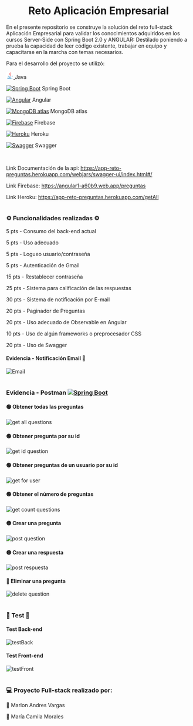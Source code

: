 <h1 align="center">Reto Aplicación Empresarial</h1>

En el presente repositorio se construye la solución del reto full-stack Aplicación Empresarial para validar los conocimientos adquiridos en los cursos Server-Side con Spring Boot 2.0 y ANGULAR: Destilado poniendo a prueba la capacidad de leer código existente, trabajar en equipo y capacitarse en la marcha con temas necesarios.

Para el desarrollo del proyecto se utilizó:

<a href="#" target="_blank" rel="noreferrer"> <img src="https://raw.githubusercontent.com/devicons/devicon/master/icons/java/java-original.svg" alt="java" width="20" height="20"/> </a> Java  

<a href="#" target="_blank" rel="noreferrer"> <img src="https://www.vectorlogo.zone/logos/springio/springio-icon.svg" alt="Spring Boot" width="20" height="20"/></a> Spring Boot

<a href="#" target="_blank" rel="noreferrer"> <img src="https://upload.wikimedia.org/wikipedia/commons/thumb/c/cf/Angular_full_color_logo.svg/1200px-Angular_full_color_logo.svg.png" alt="Angular" width="20" height="20"/></a> Angular

<a href="#" target="_blank" rel="noreferrer"> <img src="https://www.martechforum.com/wp-content/uploads/2016/10/MongoDB-logo.jpg" alt="MongoDB atlas" width="20" height="20"/></a> MongoDB atlas

<a href="#" target="_blank" rel="noreferrer"> <img src="https://yocelingr.github.io/assets/firebase.svg" alt="Firebase" width="20" height="20"/></a> Firebase

<a href="#" target="_blank" rel="noreferrer"> <img src="https://user-images.githubusercontent.com/88548284/173260635-b9c5f383-3cc0-46f6-b81e-877c16577651.png" alt="Heroku" width="20" height="20"/></a> Heroku

<a href="#" target="_blank" rel="noreferrer"> <img src="https://avatars.githubusercontent.com/u/7658037?s=200&v=4" alt="Swagger" width="20" height="20"/></a> Swagger

</br>

Link Documentación de la api: https://app-reto-preguntas.herokuapp.com/webjars/swagger-ui/index.html#/

Link Firebase: https://angular1-a60b9.web.app/preguntas

Link Heroku: https://app-reto-preguntas.herokuapp.com/getAll

<h1 align="center"></h1>


### ⚙ Funcionalidades realizadas ⚙

5 pts - Consumo del back-end actual

5 pts - Uso adecuado

5 pts - Logueo usuario/contraseña

5 pts - Autenticación de Gmail

15 pts - Restablecer contraseña

25 pts - Sistema para calificación de las respuestas

30 pts - Sistema de notificación por E-mail

20 pts - Paginador de Preguntas

20 pts - Uso adecuado de Observable en Angular

10 pts - Uso de algún frameworks o preprocesador CSS

20 pts - Uso de Swagger

#### Evidencia - Notificación Email 📧
![Email](https://user-images.githubusercontent.com/88548284/173262706-6e3bb810-51e4-4f0c-8e74-ae3aacceb1ea.jpg)

<h1 align="center"></h1>

### Evidencia - Postman <a href="#" target="_blank" rel="noreferrer"> <img src="https://user-images.githubusercontent.com/88548284/173960162-bdd71b40-138d-4e57-81b7-49358d655660.png" alt="Spring Boot" width="40" height="40"/></a> 

#### 🟢 Obtener todas las preguntas
![get all questions](https://user-images.githubusercontent.com/88548284/173958253-da27ab6d-7b7d-4546-b7aa-35d674d97578.jpg)
#### 🟢 Obtener pregunta por su id
![get id question](https://user-images.githubusercontent.com/88548284/173958283-f05bea48-fae9-44e9-bc05-e8c6176d22b7.jpg)
#### 🟢 Obtener preguntas de un usuario por su id
![get for user](https://user-images.githubusercontent.com/88548284/173958270-6442fadf-78ed-469a-918d-4225182153cc.jpg)
#### 🟢 Obtener el número de preguntas
![get count questions](https://user-images.githubusercontent.com/88548284/173958261-6a275e28-bbd1-4d37-b9b0-f9e3319a4911.jpg)
#### 🟡 Crear una pregunta
![post question](https://user-images.githubusercontent.com/88548284/173958285-0cba5b76-c376-480b-a198-c7a9925c2040.jpg)
#### 🟡 Crear una respuesta
![post respuesta](https://user-images.githubusercontent.com/88548284/173958291-5ab3640e-0ff3-476b-9047-badc0058ffa3.jpg)
#### 🔴 Eliminar una pregunta
![delete question](https://user-images.githubusercontent.com/88548284/173958243-6da3ea95-d0f5-401f-8dbc-adcf1211cf5b.jpg)

<h1 align="center"></h1>

### 🧪 Test 🧪

#### Test Back-end
![testBack](https://user-images.githubusercontent.com/88548284/173262714-60076d9c-1d57-4525-b79f-36a8b0ba10c4.jpeg)

#### Test Front-end
![testFront](https://user-images.githubusercontent.com/88548284/173262720-127d088c-0690-46ed-b9fe-7686d225c39d.jpeg)

<h1 align="center"></h1>

### 💻 Proyecto Full-stack realizado por:

👦 Marlon Andres Vargas

👧 María Camila Morales



